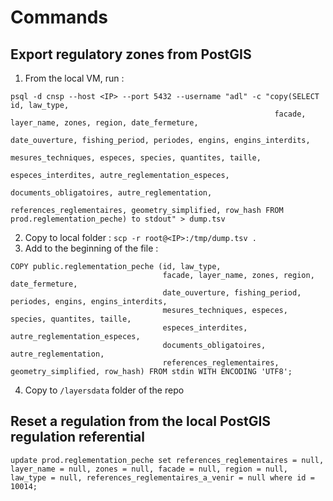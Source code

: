 # Commands

## Export regulatory zones from PostGIS

1. From the local VM, run :
```
psql -d cnsp --host <IP> --port 5432 --username "adl" -c "copy(SELECT id, law_type,
                                                           facade, layer_name, zones, region, date_fermeture,
                                                           date_ouverture, fishing_period, periodes, engins, engins_interdits,
                                                           mesures_techniques, especes, species, quantites, taille,
                                                           especes_interdites, autre_reglementation_especes,
                                                           documents_obligatoires, autre_reglementation,
                                                           references_reglementaires, geometry_simplified, row_hash FROM prod.reglementation_peche) to stdout" > dump.tsv
```
2. Copy to local folder : `scp -r root@<IP>:/tmp/dump.tsv .`
3. Add to the beginning of the file :
```
COPY public.reglementation_peche (id, law_type,
                                  facade, layer_name, zones, region, date_fermeture,
                                  date_ouverture, fishing_period, periodes, engins, engins_interdits,
                                  mesures_techniques, especes, species, quantites, taille,
                                  especes_interdites, autre_reglementation_especes,
                                  documents_obligatoires, autre_reglementation,
                                  references_reglementaires, geometry_simplified, row_hash) FROM stdin WITH ENCODING 'UTF8';
```
4. Copy to `/layersdata` folder of the repo

## Reset a regulation from the local PostGIS regulation referential

```
update prod.reglementation_peche set references_reglementaires = null, layer_name = null, zones = null, facade = null, region = null, law_type = null, references_reglementaires_a_venir = null where id = 10014;
```
